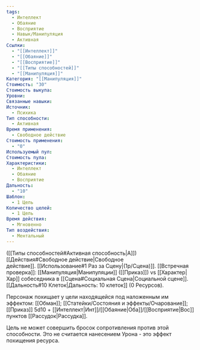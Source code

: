 ```yaml
---
tags:
  - Интеллект
  - Обаяние
  - Восприятие
  - Навык/Манипуляция
  - Активная
Ссылки:
  - "[[Интеллект]]"
  - "[[Обаяние]]"
  - "[[Восприятие]]"
  - "[[Типы способностей]]"
  - "[[Манипуляция]]"
Категория: "[[Манипуляция]]"
Стоимость: "30"
Стоимость выкупа: 
Уровни: 
Связанные навыки: 
Источник:
  - Психика
Тип способности:
  - Активная
Время применения:
  - Свободное действие
Стоимость применения:
  - "0"
Используемый пул: 
Стоимость пула: 
Характеристики:
  - Интеллект
  - Обаяние
  - Восприятие
Дальность:
  - "10"
Шаблон:
  - 1 Цель
Количество целей:
  - 1 Цель
Время действия:
  - Мгновенно
Тип воздействия:
  - Ментальный
---
```

([[Типы способностей#Активная способность|А]]) [[Действия#Свободное действие|Свободное действие]]. [[Использование#1 Раз за Сцену|(1р/Сцена)]]. [[Встречная проверка]]: [[Манипуляция|Манипуляции]] ([[Приказ]]) vs [[Характер|Хар]] собеседника в [[Сцена#Социальная Сцена|Социальной сцене]]. [[Дальность#10 Клеток|Дальность: 10 клеток]] (0 Ресурсов). 

Персонаж похищает у цели находящейся под наложенным им эффектом: [[Обман]]; [[Статейки/Состояния и эффекты/Очарование]]; [[Приказ]] 5d10 + [[Интеллект|Инт]]/[[Обаяние|Оба]]/[[Восприятие|Вос]] пунктов [[Рассудок|Рассудка]].

Цель не может совершить бросок сопротивления против этой способности. Это не считается нанесением Урона - это эффект похищения ресурса. 